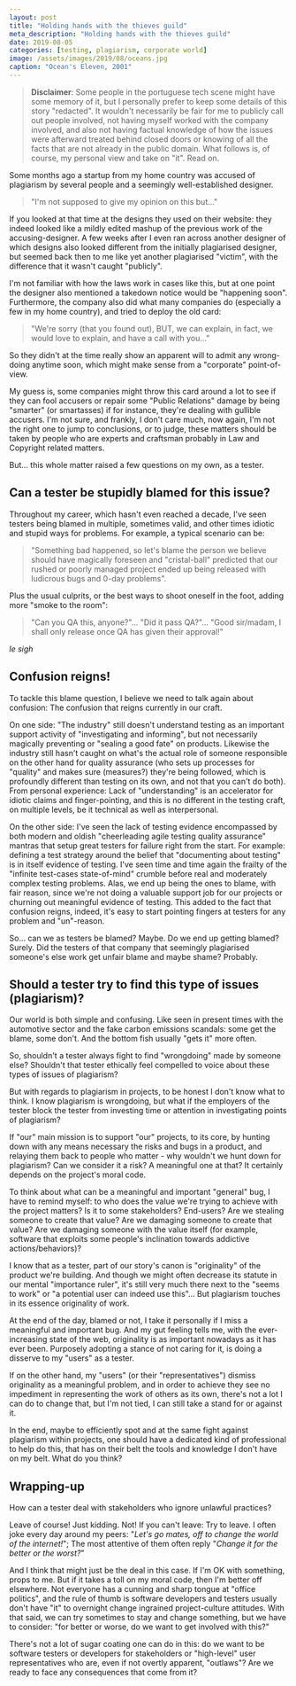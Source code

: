 ```yaml
---
layout: post
title: "Holding hands with the thieves guild"
meta_description: "Holding hands with the thieves guild"
date: 2019-08-05
categories: [testing, plagiarism, corporate world]
image: /assets/images/2019/08/oceans.jpg
caption: "Ocean's Eleven, 2001"
---
```


> **Disclaimer**: Some people in the portuguese tech scene might have some memory of it, but I personally prefer to keep some details of this story "redacted". It wouldn't necessarily be fair for me to publicly call out people involved, not having myself worked with the company involved, and also not having factual knowledge of how the issues were afterward treated behind closed doors or knowing of all the facts that are not already in the public domain. What follows is, of course, my personal view and take on "it". Read on.

Some months ago a startup from my home country was accused of plagiarism by several people and a seemingly well-established designer.

> "I'm not supposed to give my opinion on this but..."

If you looked at that time at the designs they used on their website: they indeed looked like a mildly edited mashup of the previous work of the accusing-designer. A few weeks after I even ran across another designer of which designs also looked different from the initially plagiarised designer, but seemed back then to me like yet another plagiarised "victim", with the difference that it wasn't caught "publicly".

I'm not familiar with how the laws work in cases like this, but at one point the designer also mentioned a takedown notice would be "happening soon". Furthermore, the company also did what many companies do (especially a few in my home country), and tried to deploy the old card:

> "We're sorry (that you found out), BUT, we can explain, in fact, we would love to explain, and have a call with you..."

So they didn't at the time really show an apparent will to admit any wrong-doing anytime soon, which might make sense from a "corporate" point-of-view.

My guess is, some companies might throw this card around a lot to see if they can fool accusers or repair some "Public Relations" damage by being "smarter" (or smartasses) if for instance, they're dealing with gullible accusers. I'm not sure, and frankly, I don't care much, now again, I'm not the right one to jump to conclusions, or to judge, these matters should be taken by people who are experts and craftsman probably in Law and Copyright related matters.

But... this whole matter raised a few questions on my own, as a tester.

## Can a tester be stupidly blamed for this issue?

Throughout my career, which hasn't even reached a decade, I've seen testers being blamed in multiple, sometimes valid, and other times idiotic and stupid ways for problems. For example, a typical scenario can be:

> "Something bad happened, so let's blame the person we believe should have magically foreseen and "cristal-ball" predicted that our rushed or poorly managed project ended up being released with ludicrous bugs and 0-day problems".

Plus the usual culprits, or the best ways to shoot oneself in the foot, adding more "smoke to the room":

> "Can you QA this, anyone?"... "Did it pass QA?"... "Good sir/madam, I shall only release once QA has given their approval!"

*le sigh*

## Confusion reigns!

To tackle this blame question, I believe we need to talk again about confusion: The confusion that reigns currently in our craft.

On one side: "The industry" still doesn't understand testing as an important support activity of "investigating and informing", but not necessarily magically preventing or "sealing a good fate" on products. Likewise the industry still hasn't caught on what's the actual role of someone responsible on the other hand for quality assurance (who sets up processes for "quality" and makes sure (measures?) they're being followed, which is profoundly different than testing on its own, and not that you can't do both). From personal experience: Lack of "understanding" is an accelerator for idiotic claims and finger-pointing, and this is no different in the testing craft, on multiple levels, be it technical as well as interpersonal.

On the other side: I've seen the lack of testing evidence encompassed by both modern and oldish "cheerleading agile testing quality assurance" mantras that setup great testers for failure right from the start. For example: defining a test strategy around the belief that "documenting about testing" is in itself evidence of testing. I've seen time and time again the frailty of the "infinite test-cases state-of-mind" crumble before real and moderately complex testing problems. Alas, we end up being the ones to blame, with fair reason, since we're not doing a valuable support job for our projects or churning out meaningful evidence of testing. This added to the fact that confusion reigns, indeed, it's easy to start pointing fingers at testers for any problem and "un"-reason.

So... can we as testers be blamed? Maybe. Do we end up getting blamed? Surely. Did the testers of that company that seemingly plagiarised someone's else work get unfair blame and maybe shame? Probably.

## Should a tester try to find this type of issues (plagiarism)?

Our world is both simple and confusing. Like seen in present times with the automotive sector and the fake carbon emissions scandals: some get the blame, some don't. And the bottom fish usually "gets it" more often.

So, shouldn't a tester always fight to find "wrongdoing" made by someone else? Shouldn't that tester ethically feel compelled to voice about these types of issues of plagiarism?

But with regards to plagiarism in projects, to be honest I don't know what to think. I know plagiarism is wrongdoing, but what if the employers of the tester block the tester from investing time or attention in investigating points of plagiarism?

If "our" main mission is to support "our" projects, to its core, by hunting down with any means necessary the risks and bugs in a product, and relaying them back to people who matter - why wouldn't we hunt down for plagiarism? Can we consider it a risk? A meaningful one at that? It certainly depends on the project's moral code.

To think about what can be a meaningful and important "general" bug, I have to remind myself: to who does the value we're trying to achieve with the project matters? Is it to some stakeholders? End-users? Are we stealing someone to create that value? Are we damaging someone to create that value? Are we damaging someone with the value itself (for example, software that exploits some people's inclination towards addictive actions/behaviors)?

I know that as a tester, part of our story's canon is "originality" of the product we're building. And though we might often decrease its statute in our mental "importance ruler", it's still very much there next to the "seems to work" or "a potential user can indeed use this"... But plagiarism touches in its essence originality of work.

At the end of the day, blamed or not, I take it personally if I miss a meaningful and important bug. And my gut feeling tells me, with the ever-increasing state of the web, originality is as important nowadays as it has ever been. Purposely adopting a stance of not caring for it, is doing a disserve to my "users" as a tester.

If on the other hand, my "users" (or their "representatives") dismiss originality as a meaningful problem, and in order to achieve they see no impediment in representing the work of others as its own, there's not a lot I can do to change that, but I'm not tied, I can still take a stand for or against it.

In the end, maybe to efficiently spot and at the same fight against plagiarism within projects, one should have a dedicated kind of professional to help do this, that has on their belt the tools and knowledge I don't have on my belt. What do you think?

## Wrapping-up

How can a tester deal with stakeholders who ignore unlawful practices?

Leave of course! Just kidding. Not! If you can't leave: Try to leave. I often joke every day around my peers: "*Let's go mates, off to change the world of the internet!*"; The most attentive of them often reply "*Change it for the better or the worst?*"

And I think that might just be the deal in this case. If I'm OK with something, props to me. But if it takes a toll on my moral code, then I'm better off elsewhere. Not everyone has a cunning and sharp tongue at "office politics", and the rule of thumb is software developers and testers usually don't have "it" to overnight change ingrained project-culture attitudes. With that said, we can try sometimes to stay and change something, but we have to consider: "for better or worse, do we want to get involved with this?"

There's not a lot of sugar coating one can do in this: do we want to be software testers or developers for stakeholders or "high-level" user representatives who are, even if not overtly apparent, "outlaws"? Are we ready to face any consequences that come from it?
